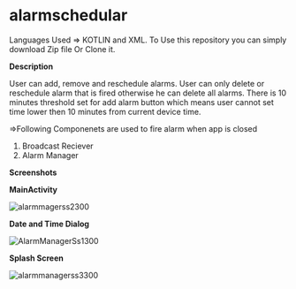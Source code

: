 # alarmschedular
Languages Used => KOTLIN and XML.
To Use this repository you can simply download Zip file Or Clone it.

**Description**

User can add, remove and reschedule alarms. User can only delete or reschedule alarm that is fired otherwise he can delete all alarms. There is 10 minutes threshold set for add alarm button which means user cannot set time lower then 10 minutes from current device time.

=>Following Componenets are used to fire alarm when app is closed
1. Broadcast Reciever
2. Alarm Manager


**Screenshots**

**MainActivity**

![alarmmagerss2300](https://github.com/haseebsadaqat/alarmschedular/assets/48862033/b5157d35-008e-4248-90af-06dc96c6b6be)

**Date and Time Dialog**

![AlarmManagerSs1300](https://github.com/haseebsadaqat/alarmschedular/assets/48862033/37c2dc62-bf2c-4244-889d-2b0570f012fd)


**Splash Screen**

![alarmmanagerss3300](https://github.com/haseebsadaqat/alarmschedular/assets/48862033/ef7da002-f4c5-4336-81af-092f86386a3e)






